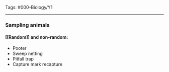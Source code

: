 Tags: #000-Biology/Y1

---
### Sampling animals
#### [[Random]] and non-random:
- Pooter
- Sweep netting
- Pitfall trap
- Capture mark recapture